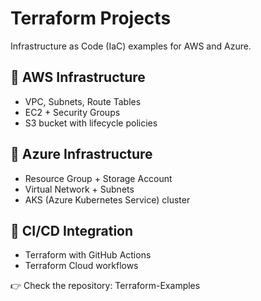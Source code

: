 # Terraform Projects

Infrastructure as Code (IaC) examples for AWS and Azure.

## 🔹 AWS Infrastructure
- VPC, Subnets, Route Tables  
- EC2 + Security Groups  
- S3 bucket with lifecycle policies  

## 🔹 Azure Infrastructure
- Resource Group + Storage Account  
- Virtual Network + Subnets  
- AKS (Azure Kubernetes Service) cluster  

## 🔹 CI/CD Integration
- Terraform with GitHub Actions  
- Terraform Cloud workflows  

👉 Check the repository: Terraform-Examples

